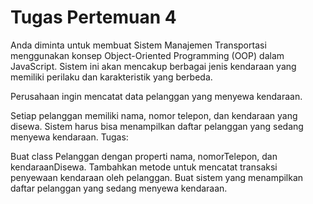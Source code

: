 # Tugas Pertemuan 4

Anda diminta untuk membuat Sistem Manajemen Transportasi menggunakan konsep Object-Oriented Programming (OOP) dalam JavaScript. Sistem ini akan mencakup berbagai jenis kendaraan yang memiliki perilaku dan karakteristik yang berbeda.

Perusahaan ingin mencatat data pelanggan yang menyewa kendaraan.

Setiap pelanggan memiliki nama, nomor telepon, dan kendaraan yang disewa.
Sistem harus bisa menampilkan daftar pelanggan yang sedang menyewa kendaraan.
Tugas:

Buat class Pelanggan dengan properti nama, nomorTelepon, dan kendaraanDisewa.
Tambahkan metode untuk mencatat transaksi penyewaan kendaraan oleh pelanggan.
Buat sistem yang menampilkan daftar pelanggan yang sedang menyewa kendaraan.
